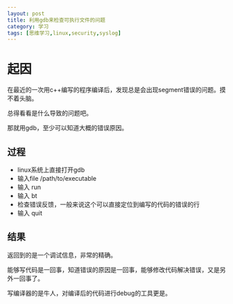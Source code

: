 ```yaml
---
layout: post
title: 利用gdb来检查可执行文件的问题
category: 学习
tags: [思维学习,linux,security,syslog]
---
```


# 起因

在最近的一次用c++编写的程序编译后，发现总是会出现segment错误的问题。摸不着头脑。

总得看看是什么导致的问题吧。

那就用gdb，至少可以知道大概的错误原因。

## 过程

- linux系统上直接打开gdb
- 输入file /path/to/executable
- 输入 run
- 输入 bt
- 检查错误反馈，一般来说这个可以直接定位到编写的代码的错误的行
- 输入 quit

## 结果

返回到的是一个调试信息，非常的精确。

能够写代码是一回事，知道错误的原因是一回事，能够修改代码解决错误，又是另外一回事了。

写编译器的是牛人，对编译后的代码进行debug的工具更是。


